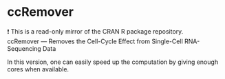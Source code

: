 # ccRemover
:exclamation: This is a read-only mirror of the CRAN R package repository.  ccRemover — Removes the Cell-Cycle Effect from Single-Cell RNA-Sequencing Data  

In this version, one can easily speed up the computation by giving enough cores when available.
